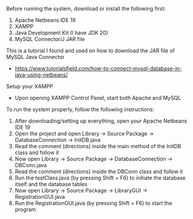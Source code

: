 Before running the system, download or install the following first:
  1. Apache Netbeans IDE 19
  2. XAMPP
  3. Java Development Kit (I have JDK 20)
  4. MySQL Connector/J JAR file 

This is a tutorial I found and used on how to download the JAR file of MySQL Java Connector
  * https://www.tutorialsfield.com/how-to-connect-mysql-database-in-java-using-netbeans/

Setup your XAMPP
  * Upon opening XAMPP Control Panel, start both Apache and MySQL 

To run the system properly, follow the following instructions:
  1. After downloading/setting up everything, open your Apache Netbeans IDE 19
  2. Open the project and open Library -> Source Package -> DatabaseConnection -> InitDB.java
  3. Read the comment (directions) inside the main method of the InitDB class and follow it
  4. Now open Library -> Source Package -> DatabaseConnection -> DBConn.java
  5. Read the comment (directions) inside the DBConn class and follow it
  6. Run the testClass.java (by pressing Shift + F6) to initiate the database itself and the database tables
  7. Now open Library -> Source Package -> LibraryGUI -> RegistrationGUI.java
  8. Run the RegistrationGUI.java (by pressing Shift + F6) to start the program
